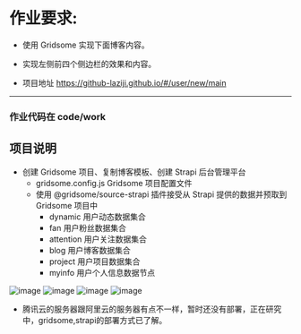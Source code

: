 # 作业要求:

 - 使用 Gridsome 实现下面博客内容。

 - 实现左侧前四个侧边栏的效果和内容。

 - 项目地址 https://github-laziji.github.io/#/user/new/main


 -----
 ### 作业代码在 code/work 
 ## 项目说明

+ 创建 Gridsome 项目、复制博客模板、创建 Strapi 后台管理平台
  + gridsome.config.js Gridsome 项目配置文件
  + 使用 @gridsome/source-strapi 插件接受从 Strapi 提供的数据并预取到 Gridsome 项目中
    + dynamic   用户动态数据集合
    + fan       用户粉丝数据集合
    + attention 用户关注数据集合
    + blog      用户博客数据集合
    + project   用户项目数据集合
    + myinfo    用户个人信息数据节点

![image](./images/work1.png)
![image](./images/work2.png)
![image](./images/work3.png)
![image](./images/work4.png)

 - 腾讯云的服务器跟阿里云的服务器有点不一样，暂时还没有部署，正在研究中，gridsome,strapi的部署方式已了解。
